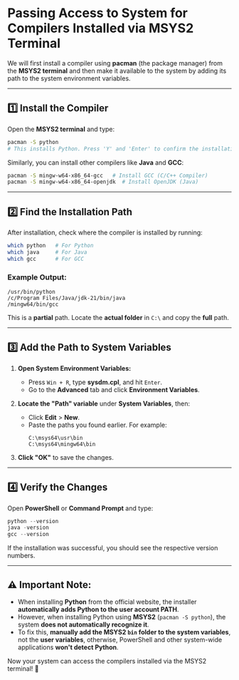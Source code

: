# Passing Access to System for Compilers Installed via MSYS2 Terminal  

We will first install a compiler using **pacman** (the package manager) from the **MSYS2 terminal** and then make it available to the system by adding its path to the system environment variables.

---

## 1️⃣ Install the Compiler  
Open the **MSYS2 terminal** and type:  

```bash
pacman -S python
# This installs Python. Press 'Y' and 'Enter' to confirm the installation.
```

Similarly, you can install other compilers like **Java** and **GCC**:

```bash
pacman -S mingw-w64-x86_64-gcc   # Install GCC (C/C++ Compiler)
pacman -S mingw-w64-x86_64-openjdk  # Install OpenJDK (Java)
```

---

## 2️⃣ Find the Installation Path  
After installation, check where the compiler is installed by running:  

```bash
which python   # For Python
which java     # For Java
which gcc      # For GCC
```

### Example Output:
```
/usr/bin/python
/c/Program Files/Java/jdk-21/bin/java
/mingw64/bin/gcc
```

This is a **partial** path. Locate the **actual folder** in `C:\` and copy the **full** path.

---

## 3️⃣ Add the Path to System Variables  
1. **Open System Environment Variables:**
   - Press `Win + R`, type **sysdm.cpl**, and hit `Enter`.
   - Go to the **Advanced** tab and click **Environment Variables**.

2. **Locate the "Path" variable** under **System Variables**, then:
   - Click **Edit** > **New**.
   - Paste the paths you found earlier. For example:
     ```
     C:\msys64\usr\bin
     C:\msys64\mingw64\bin
     ```

3. **Click "OK"** to save the changes.

---

## 4️⃣ Verify the Changes  
Open **PowerShell** or **Command Prompt** and type:

```powershell
python --version
java -version
gcc --version
```

If the installation was successful, you should see the respective version numbers.

---

## ⚠️ Important Note:
- When installing **Python** from the official website, the installer **automatically adds Python to the user account PATH**.
- However, when installing Python using **MSYS2** (`pacman -S python`), the system **does not automatically recognize it**.
- To fix this, **manually add the MSYS2 `bin` folder to the system variables**, not the **user variables**, otherwise, PowerShell and other system-wide applications **won't detect Python**.

Now your system can access the compilers installed via the MSYS2 terminal! 🚀

